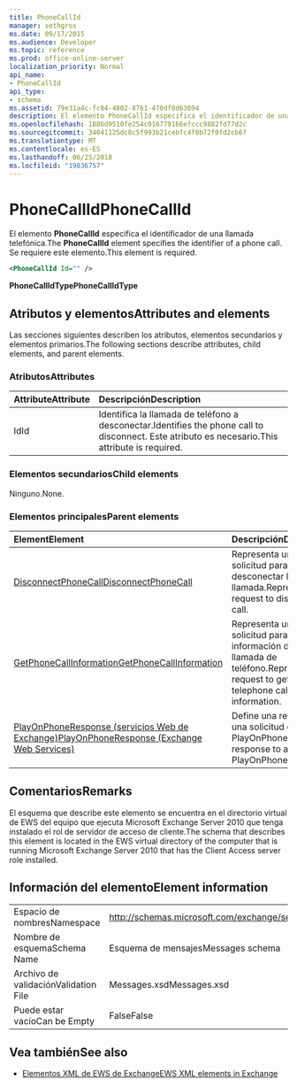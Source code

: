 ```yaml
---
title: PhoneCallId
manager: sethgros
ms.date: 09/17/2015
ms.audience: Developer
ms.topic: reference
ms.prod: office-online-server
localization_priority: Normal
api_name:
- PhoneCallId
api_type:
- schema
ms.assetid: 79e31a4c-fc84-4802-8761-470df8d63694
description: El elemento PhoneCallId especifica el identificador de una llamada telefónica. Se requiere este elemento.
ms.openlocfilehash: 1886d9510fe254c016779166efccc9882fd77d2c
ms.sourcegitcommit: 34041125dc8c5f993b21cebfc4f8b72f0fd2cb6f
ms.translationtype: MT
ms.contentlocale: es-ES
ms.lasthandoff: 06/25/2018
ms.locfileid: "19836757"
---
```

# <a name="phonecallid"></a><span data-ttu-id="c2ecb-104">PhoneCallId</span><span class="sxs-lookup"><span data-stu-id="c2ecb-104">PhoneCallId</span></span>

<span data-ttu-id="c2ecb-105">El elemento **PhoneCallId** especifica el identificador de una llamada telefónica.</span><span class="sxs-lookup"><span data-stu-id="c2ecb-105">The **PhoneCallId** element specifies the identifier of a phone call.</span></span> <span data-ttu-id="c2ecb-106">Se requiere este elemento.</span><span class="sxs-lookup"><span data-stu-id="c2ecb-106">This element is required.</span></span> 
  
```xml
<PhoneCallId Id="" />
```

 <span data-ttu-id="c2ecb-107">**PhoneCallIdType**</span><span class="sxs-lookup"><span data-stu-id="c2ecb-107">**PhoneCallIdType**</span></span>
## <a name="attributes-and-elements"></a><span data-ttu-id="c2ecb-108">Atributos y elementos</span><span class="sxs-lookup"><span data-stu-id="c2ecb-108">Attributes and elements</span></span>

<span data-ttu-id="c2ecb-109">Las secciones siguientes describen los atributos, elementos secundarios y elementos primarios.</span><span class="sxs-lookup"><span data-stu-id="c2ecb-109">The following sections describe attributes, child elements, and parent elements.</span></span>
  
### <a name="attributes"></a><span data-ttu-id="c2ecb-110">Atributos</span><span class="sxs-lookup"><span data-stu-id="c2ecb-110">Attributes</span></span>

|<span data-ttu-id="c2ecb-111">**Attribute**</span><span class="sxs-lookup"><span data-stu-id="c2ecb-111">**Attribute**</span></span>|<span data-ttu-id="c2ecb-112">**Descripción**</span><span class="sxs-lookup"><span data-stu-id="c2ecb-112">**Description**</span></span>|
|:-----|:-----|
|<span data-ttu-id="c2ecb-113">Id</span><span class="sxs-lookup"><span data-stu-id="c2ecb-113">Id</span></span>  <br/> |<span data-ttu-id="c2ecb-114">Identifica la llamada de teléfono a desconectar.</span><span class="sxs-lookup"><span data-stu-id="c2ecb-114">Identifies the phone call to disconnect.</span></span> <span data-ttu-id="c2ecb-115">Este atributo es necesario.</span><span class="sxs-lookup"><span data-stu-id="c2ecb-115">This attribute is required.</span></span>  <br/> |
   
### <a name="child-elements"></a><span data-ttu-id="c2ecb-116">Elementos secundarios</span><span class="sxs-lookup"><span data-stu-id="c2ecb-116">Child elements</span></span>

<span data-ttu-id="c2ecb-117">Ninguno.</span><span class="sxs-lookup"><span data-stu-id="c2ecb-117">None.</span></span>
  
### <a name="parent-elements"></a><span data-ttu-id="c2ecb-118">Elementos principales</span><span class="sxs-lookup"><span data-stu-id="c2ecb-118">Parent elements</span></span>

|<span data-ttu-id="c2ecb-119">**Element**</span><span class="sxs-lookup"><span data-stu-id="c2ecb-119">**Element**</span></span>|<span data-ttu-id="c2ecb-120">**Descripción**</span><span class="sxs-lookup"><span data-stu-id="c2ecb-120">**Description**</span></span>|
|:-----|:-----|
|[<span data-ttu-id="c2ecb-121">DisconnectPhoneCall</span><span class="sxs-lookup"><span data-stu-id="c2ecb-121">DisconnectPhoneCall</span></span>](disconnectphonecall.md) <br/> |<span data-ttu-id="c2ecb-122">Representa una solicitud para desconectar la llamada.</span><span class="sxs-lookup"><span data-stu-id="c2ecb-122">Represents a request to disconnect a call.</span></span>  <br/> |
|[<span data-ttu-id="c2ecb-123">GetPhoneCallInformation</span><span class="sxs-lookup"><span data-stu-id="c2ecb-123">GetPhoneCallInformation</span></span>](getphonecallinformation.md) <br/> |<span data-ttu-id="c2ecb-124">Representa una solicitud para obtener información de la llamada de teléfono.</span><span class="sxs-lookup"><span data-stu-id="c2ecb-124">Represents a request to get telephone call information.</span></span>  <br/> |
|[<span data-ttu-id="c2ecb-125">PlayOnPhoneResponse (servicios Web de Exchange)</span><span class="sxs-lookup"><span data-stu-id="c2ecb-125">PlayOnPhoneResponse (Exchange Web Services)</span></span>](playonphoneresponse-exchange-web-services.md) <br/> |<span data-ttu-id="c2ecb-126">Define una respuesta a una solicitud de PlayOnPhone.</span><span class="sxs-lookup"><span data-stu-id="c2ecb-126">Defines a response to a PlayOnPhone request.</span></span>  <br/> |
   
## <a name="remarks"></a><span data-ttu-id="c2ecb-127">Comentarios</span><span class="sxs-lookup"><span data-stu-id="c2ecb-127">Remarks</span></span>

<span data-ttu-id="c2ecb-128">El esquema que describe este elemento se encuentra en el directorio virtual de EWS del equipo que ejecuta Microsoft Exchange Server 2010 que tenga instalado el rol de servidor de acceso de cliente.</span><span class="sxs-lookup"><span data-stu-id="c2ecb-128">The schema that describes this element is located in the EWS virtual directory of the computer that is running Microsoft Exchange Server 2010 that has the Client Access server role installed.</span></span>
  
## <a name="element-information"></a><span data-ttu-id="c2ecb-129">Información del elemento</span><span class="sxs-lookup"><span data-stu-id="c2ecb-129">Element information</span></span>

|||
|:-----|:-----|
|<span data-ttu-id="c2ecb-130">Espacio de nombres</span><span class="sxs-lookup"><span data-stu-id="c2ecb-130">Namespace</span></span>  <br/> |http://schemas.microsoft.com/exchange/services/2006/messages  <br/> |
|<span data-ttu-id="c2ecb-131">Nombre de esquema</span><span class="sxs-lookup"><span data-stu-id="c2ecb-131">Schema Name</span></span>  <br/> |<span data-ttu-id="c2ecb-132">Esquema de mensajes</span><span class="sxs-lookup"><span data-stu-id="c2ecb-132">Messages schema</span></span>  <br/> |
|<span data-ttu-id="c2ecb-133">Archivo de validación</span><span class="sxs-lookup"><span data-stu-id="c2ecb-133">Validation File</span></span>  <br/> |<span data-ttu-id="c2ecb-134">Messages.xsd</span><span class="sxs-lookup"><span data-stu-id="c2ecb-134">Messages.xsd</span></span>  <br/> |
|<span data-ttu-id="c2ecb-135">Puede estar vacío</span><span class="sxs-lookup"><span data-stu-id="c2ecb-135">Can be Empty</span></span>  <br/> |<span data-ttu-id="c2ecb-136">False</span><span class="sxs-lookup"><span data-stu-id="c2ecb-136">False</span></span>  <br/> |
   
## <a name="see-also"></a><span data-ttu-id="c2ecb-137">Vea también</span><span class="sxs-lookup"><span data-stu-id="c2ecb-137">See also</span></span>



- [<span data-ttu-id="c2ecb-138">Elementos XML de EWS de Exchange</span><span class="sxs-lookup"><span data-stu-id="c2ecb-138">EWS XML elements in Exchange</span></span>](ews-xml-elements-in-exchange.md)

